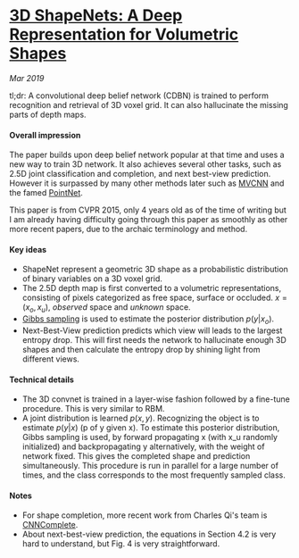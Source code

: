 # [3D ShapeNets: A Deep Representation for Volumetric Shapes](http://3dshapenets.cs.princeton.edu/paper.pdf)

_Mar 2019_

tl;dr: A convolutional deep belief network (CDBN) is trained to perform recognition and retrieval of 3D voxel grid. It can also hallucinate the missing parts of depth maps.

#### Overall impression
The paper builds upon deep belief network popular at that time and uses a new way to train 3D network. It also achieves several other tasks, such as 2.5D joint classification and completion, and next best-view prediction. However it is surpassed by many other methods later such as [MVCNN](mvcnn.md) and the famed [PointNet](pointnet.md).

This paper is from CVPR 2015, only 4 years old as of the time of writing but I am already having difficulty going through this paper as smoothly as other more recent papers, due to the archaic terminology and method.

#### Key ideas
- ShapeNet represent a geometric 3D shape as a probabilistic distribution of binary variables on a 3D voxel grid.
- The 2.5D depth map is first converted to a volumetric representations, consisting of pixels categorized as free space, surface or occluded. $x = (x_o, x_u)$, *observed* space and *unknown* space.
- [Gibbs sampling](https://www.youtube.com/watch?v=a_08GKWHFWo) is used to estimate the posterior distribution $p(y|x_o)$. 
- Next-Best-View prediction predicts which view will leads to the largest entropy drop. This will first needs the network to hallucinate enough 3D shapes and then calculate the entropy drop by shining light from different views. 

#### Technical details
- The 3D convnet is trained in a layer-wise fashion followed by a fine-tune procedure. This is very similar to RBM.
- A joint distribution is learned $p(x, y)$. Recognizing the object is to estimate $p(y|x)$ (p of y given x). To estimate this posterior distribution, Gibbs sampling is used, by forward propagating x (with x_u randomly initialized) and backpropagating y alternatively, with the weight of network fixed. This gives the completed shape and prediction simultaneously. This procedure is run in parallel for a large number of times, and the class corresponds to the most frequently sampled class.


#### Notes
- For shape completion, more recent work from Charles Qi's team is [CNNComplete](https://arxiv.org/pdf/1612.00101.pdf).
- About next-best-view prediction, the equations in Section 4.2 is very hard to understand, but Fig. 4 is very straightforward.

